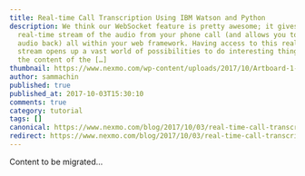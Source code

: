 ```yaml
---
title: Real-time Call Transcription Using IBM Watson and Python
description: We think our WebSocket feature is pretty awesome; it gives you a
  real-time stream of the audio from your phone call (and allows you to stream
  audio back) all within your web framework. Having access to this real-time
  stream opens up a vast world of possibilities to do interesting things with
  the content of the […]
thumbnail: https://www.nexmo.com/wp-content/uploads/2017/10/Artboard-1-2.png
author: sammachin
published: true
published_at: 2017-10-03T15:30:10
comments: true
category: tutorial
tags: []
canonical: https://www.nexmo.com/blog/2017/10/03/real-time-call-transcription-ibm-watson-python-dr
redirect: https://www.nexmo.com/blog/2017/10/03/real-time-call-transcription-ibm-watson-python-dr
---
```

Content to be migrated...